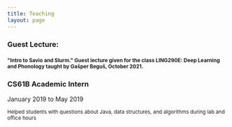```yaml
---
title: Teaching
layout: page
---
```

### Guest Lecture: <br>
#### <span style="font-size:smaller;">"Intro to Savio and Slurm." Guest lecture given for the class LING290E: Deep Learning and Phonology taught by Gašper Beguš, October 2021.</span>

### CS61B Academic Intern
January 2019 to May 2019

<span style="font-size:smaller;"> Helped students with questions about Java, data structures, and algorithms during lab and office hours</span>
